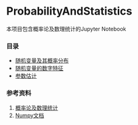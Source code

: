 ProbabilityAndStatistics
=========

本项目包含概率论及数理统计的Jupyter Notebook

### 目录
- [随机变量及其概率分布](https://github.com/reata/ProbabilityAndStatistics/blob/master/Random%20Variable%20and%20its%20Distribution.ipynb)
- [随机变量的数字特征](https://github.com/reata/ProbabilityAndStatistics/blob/master/Mathematical%20Properties%20of%20Random%20Variable.ipynb)
- [参数估计](https://github.com/reata/ProbabilityAndStatistics/blob/master/Parameter%20Estimation.ipynb)

### 参考资料
1. [概率论及数理统计](https://book.douban.com/subject/3165271/)
2. [Numpy文档](https://docs.scipy.org/doc/)
